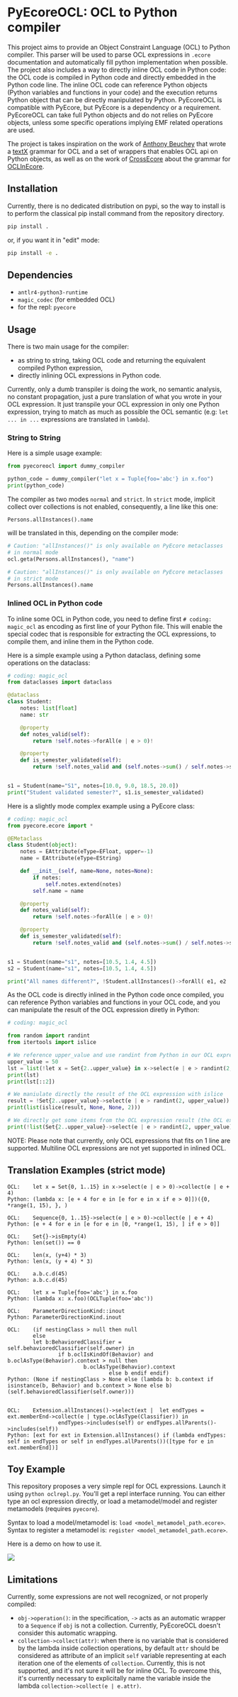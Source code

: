 # PyEcoreOCL: OCL to Python compiler

This project aims to provide an Object Constraint Language (OCL) to Python compiler.
This parser will be used to parse OCL expressions in `.ecore` documentation and automatically fill python implementation when possible.
The project also includes a way to directly inline OCL code in Python code: the OCL code is compiled in Python code and directly embedded in the Python code line.
The inline OCL code can reference Python objects (Python variables and functions in your code) and the execution returns Python object that can be directly manipulated by Python.
PyEcoreOCL is compatible with PyEcore, but PyEcore is a dependency or a requirement.
PyEcoreOCL can take full Python objects and do not relies on PyEcore objects, unless some specific operations implying EMF related operations are used.

The project is takes inspiration on the work of [Anthony Beuchey](https://github.com/Beuchey) that wrote a [textX](https://github.com/textX/textX) grammar for OCL and a set of wrappers that enables OCL api on Python objects, as well as on the work of [CrossEcore](https://github.com/crossecore) about the grammar for [OCLInEcore](https://github.com/crossecore/oclinecore).

## Installation

Currently, there is no dedicated distribution on pypi, so the way to install is to perform the classical pip install command from the repository directory.

```bash
pip install .
```

or, if you want it in "edit" mode:

```bash
pip install -e .
```

## Dependencies

* `antlr4-python3-runtime`
* `magic_codec` (for embedded OCL)
* for the repl: `pyecore`

## Usage

There is two main usage for the compiler:

* as string to string, taking OCL code and returning the equivalent compiled Python expression,
* directly inlining OCL expressions in Python code.

Currently, only a dumb transpiler is doing the work, no semantic analysis, no constant propagation, just a pure translation of what you wrote in your OCL expression.
It just transpile your OCL expression in only one Python expression, trying to match as much as possible the OCL semantic (e.g: `let ... in ...` expressions are translated in `lambda`).

### String to String

Here is a simple usage example:

```python
from pyecoreocl import dummy_compiler

python_code = dummy_compiler("let x = Tuple{foo='abc'} in x.foo")
print(python_code)
```

The compiler as two modes `normal` and `strict`.
In `strict` mode, implicit collect over collections is not enabled, consequently, a line like this one:

```
Persons.allInstances().name
```

will be translated in this, depending on the compiler mode:

```python
# Caution: "allInstances()" is only available on PyEcore metaclasses
# in normal mode
ocl.geta(Persons.allInstances(), "name")

# Caution: "allInstances()" is only available on PyEcore metaclasses
# in strict mode
Persons.allInstances().name
```

### Inlined OCL in Python code

To inline some OCL in Python code, you need to define first `# coding: magic_ocl` as encoding as first line of your Python file.
This will enable the special codec that is responsible for extracting the OCL expressions, to compile them, and inline them in the Python code.

Here is a simple example using a Python dataclass, defining some operations on the dataclass:

```python
# coding: magic_ocl
from dataclasses import dataclass

@dataclass
class Student:
    notes: list[float]
    name: str

    @property
    def notes_valid(self):
        return !self.notes->forAll(e | e > 0)!

    @property
    def is_semester_validated(self):
        return !self.notes_valid and (self.notes->sum() / self.notes->size()) > 10!


s1 = Student(name="S1", notes=[10.0, 9.0, 18.5, 20.0])
print("Student validated semester?", s1.is_semester_validated)
```

Here is a slightly mode complex example using a PyEcore class:

```python
# coding: magic_ocl
from pyecore.ecore import *

@EMetaclass
class Student(object):
    notes = EAttribute(eType=EFloat, upper=-1)
    name = EAttribute(eType=EString)

    def __init__(self, name=None, notes=None):
        if notes:
            self.notes.extend(notes)
        self.name = name

    @property
    def notes_valid(self):
        return !self.notes->forAll(e | e > 0)!

    @property
    def is_semester_validated(self):
        return !self.notes_valid and (self.notes->sum() / self.notes->size()) > 10!


s1 = Student(name="s1", notes=[10.5, 1.4, 4.5])
s2 = Student(name="s1", notes=[10.5, 1.4, 4.5])

print("All names different?", !Student.allInstances()->forAll( e1, e2 : Student | e1 <> e2 implies e1.name <> e2.name)!)
```

As the OCL code is directly inlined in the Python code once compiled, you can reference Python variables and functions in your OCL code, and you can manipulate the result of the OCL expression diretly in Python:

```python
# coding: magic_ocl

from random import randint
from itertools import islice

# We reference upper_value and use randint from Python in our OCL expression
upper_value = 50
lst = list(!let x = Set{2..upper_value} in x->select(e | e > randint(2, upper_value))!)
print(lst)
print(lst[::2])

# We maniulate directly the result of the OCL expression with islice
result = !Set{2..upper_value}->select(e | e > randint(2, upper_value))!
print(list(islice(result, None, None, 2)))

# We directly get some items from the OCL expression result (the OCL expression uses "list" from Python)
print(!list(Set{2..upper_value}->select(e | e > randint(2, upper_value)))![::2])
```

NOTE: Please note that currently, only OCL expressions that fits on 1 line are supported.
Multiline OCL expressions are not yet supported in inlined OCL.

## Translation Examples (strict mode)

```
OCL:    let x = Set{0, 1..15} in x->select(e | e > 0)->collect(e | e + 4)
Python: (lambda x: [e + 4 for e in [e for e in x if e > 0]])({0, *range(1, 15), }, )

OCL:    Sequence{0, 1..15}->select(e | e > 0)->collect(e | e + 4)
Python: [e + 4 for e in [e for e in [0, *range(1, 15), ] if e > 0]]

OCL:    Set{}->isEmpty(4)
Python: len(set()) == 0

OCL:    len(x, (y+4) * 3)
Python: len(x, (y + 4) * 3)

OCL:    a.b.c.d(45)
Python: a.b.c.d(45)

OCL:    let x = Tuple{foo='abc'} in x.foo
Python: (lambda x: x.foo)(OCLTuple(foo='abc'))

OCL:    ParameterDirectionKind::inout
Python: ParameterDirectionKind.inout

OCL:    (if nestingClass > null then null
        else
        let b:BehavioredClassifier = self.behavioredClassifier(self.owner) in
                if b.oclIsKindOf(Behavior) and b.oclAsType(Behavior).context > null then
                        b.oclAsType(Behavior).context
                                else b endif endif)
Python: (None if nestingClass > None else (lambda b: b.context if isinstance(b, Behavior) and b.context > None else b)(self.behavioredClassifier(self.owner)))


OCL:    Extension.allInstances()->select(ext |  let endTypes = ext.memberEnd->collect(e | type.oclAsType(Classifier)) in
                endTypes->includes(self) or endTypes.allParents()->includes(self))
Python: [ext for ext in Extension.allInstances() if (lambda endTypes: self in endTypes or self in endTypes.allParents())([type for e in ext.memberEnd])]
```


## Toy Example

This repository proposes a very simple repl for OCL expressions.
Launch it using `python oclrepl.py`.
You'll get a repl interface running.
You can either type an ocl expression directly, or load a metamodel/model and register metamodels (requires `pyecore`).

Syntax to load a model/metamodel is: `load <model_metamodel_path.ecore>`.
Syntax to register a metamodel is: `register <model_metamodel_path.ecore>`.

Here is a demo on how to use it.

![](repl_demo.svg)


## Limitations

Currently, some expressions are not well recognized, or not properly compiled:

* `obj->operation()`: in the specification, `->` acts as an automatic wrapper to a `Sequence` if `obj` is not a collection. Currently, PyEcoreOCL doesn't consider this automatic wrapping.
* `collection->collect(attr)`: when there is no variable that is considered by the lambda inside collection operations, by default `attr` should be considered as attribute of an implicit `self` variable representing at each iteration one of the elements of `collection`. Currently, this is not supported, and it's not sure it will be for inline OCL. To overcome this, it's currently necessary to explicitally name the variable inside the lambda `collection->collect(e | e.attr)`.